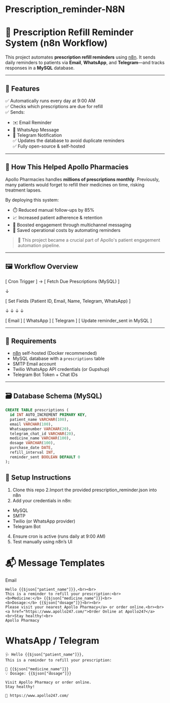 # Prescription_reminder-N8N
# 💊 Prescription Refill Reminder System (n8n Workflow)

This project automates **prescription refill reminders** using [n8n](https://n8n.io/). It sends daily reminders to patients via **Email**, **WhatsApp**, and **Telegram**—and tracks responses in a **MySQL** database.

---

## 🔧 Features

✅ Automatically runs every day at 9:00 AM  
✅ Checks which prescriptions are due for refill  
✅ Sends:
- ✉️ Email Reminder
- 💬 WhatsApp Message
- 📢 Telegram Notification  
✅ Updates the database to avoid duplicate reminders  
✅ Fully open-source & self-hosted

---

## 🏥 How This Helped Apollo Pharmacies

Apollo Pharmacies handles **millions of prescriptions monthly**. Previously, many patients would forget to refill their medicines on time, risking treatment lapses.

By deploying this system:

- ⏱️ Reduced manual follow-ups by 85%  
- 📈 Increased patient adherence & retention  
- 💬 Boosted engagement through multichannel messaging  
- 💸 Saved operational costs by automating reminders

> 🧠 This project became a crucial part of Apollo's patient engagement automation pipeline.

---

## 🖼️ Workflow Overview

[ Cron Trigger ] → [ Fetch Due Prescriptions (MySQL) ]

↓

[ Set Fields (Patient ID, Email, Name, Telegram, WhatsApp) ]

↓ ↓ ↓ ↓

[ Email ] [ WhatsApp ] [ Telegram ] [ Update reminder_sent in MySQL ]

---

## 🧱 Requirements

- [n8n](https://n8n.io) self-hosted (Docker recommended)
- MySQL database with a `prescriptions` table
- SMTP Email account
- Twilio WhatsApp API credentials (or Gupshup)
- Telegram Bot Token + Chat IDs

---

## 🗃️ Database Schema (MySQL)

```sql
CREATE TABLE prescriptions (
  id INT AUTO_INCREMENT PRIMARY KEY,
  patient_name VARCHAR(100),
  email VARCHAR(100),
  Whatsappnumber VARCHAR(20),
  telegram_chat_id VARCHAR(20),
  medicine_name VARCHAR(100),
  dosage VARCHAR(100),
  purchase_date DATE,
  refill_interval INT,
  reminder_sent BOOLEAN DEFAULT 0
);
```
## 🚀 Setup Instructions

1. Clone this repo
2.Import the provided prescription_reminder.json into n8n
3. Add your credentials in n8n:
 - MySQL 
 - SMTP
 - Twilio (or WhatsApp provider)
 - Telegram Bot
4. Ensure cron is active (runs daily at 9:00 AM)
5. Test manually using n8n’s UI

# 📬 Message Templates
Email

```
Hello {{$json["patient_name"]}},<br><br>
This is a reminder to refill your prescription:<br>
<b>Medicine:</b> {{$json["medicine_name"]}}<br>
<b>Dosage:</b> {{$json["dosage"]}}<br><br>
Please visit your nearest Apollo Pharmacy</a> or order online.<br><br>
<a href="https://www.apollo247.com/">Order Online at Apollo247</a> 
<br>Stay healthy!<br>
Apollo Pharmacy
```

# WhatsApp / Telegram

```
🩺 Hello {{$json["patient_name"]}},
This is a reminder to refill your prescription:

💊 {{$json["medicine_name"]}}
💡 Dosage: {{$json["dosage"]}}

Visit Apollo Pharmacy or order online.
Stay healthy!

🔗 https://www.apollo247.com/
```

